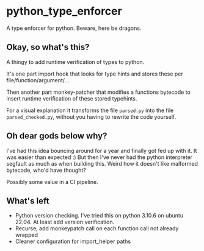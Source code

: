 # python_type_enforcer
A type enforcer for python. Beware, here be dragons.

## Okay, so what's this?

A thingy to add runtime verification of types to python.

It's one part import hook that looks for type hints and stores these per file/function/argument/...

Then another part monkey-patcher that modifies a functions bytecode to insert runtime verification of these stored typehints.

For a visual explanation it transforms the file `parsed.py` into the file `parsed_checked.py`, without you having to rewrite the code yourself.

## Oh dear gods below why?

I've had this idea bouncing around for a year and finally got fed up with it. It was easier than expected :) But then I've never had the python interpreter segfault as much as when building this. Weird how it doesn't like malformed bytecode, who'd have thought?

Possibly some value in a CI pipeline.

## What's left

- Python version checking. I've tried this on python 3.10.6 on ubuntu 22.04. At least add version verification.
- Recurse, add monkeypatch call on each function call not already wrapped
- Cleaner configuration for import_helper paths
